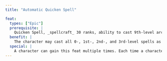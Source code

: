 ```yaml
---
title: "Automatic Quicken Spell"

feat:
  types: ["Epic"]
  prerequisite: |
    Quicken Spell, _spellcraft_ 30 ranks, ability to cast 9th-level arcane or divine spells.
  benefit: |
    The character may cast all 0-, 1st-, 2nd-, and 3rd-level spells as quickened spells without using higher-level spell slots. The normal limit to the number of quickened spells a character may cast per round applies. Spells with a casting time of more than 1 full round can't be quickened.
  special: |
    A character can gain this feat multiple times. Each time a character takes the feat, the spells of his or her next three lowest spell levels can now be quickened with no adjustment to their spell slots. This feat doesn't increase the casting time for those spells that normally become full-round actions when cast in metamagic form.
---
```

